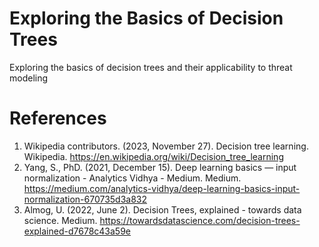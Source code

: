 # Exploring the Basics of Decision Trees
Exploring the basics of decision trees and their applicability to threat modeling

# References
1. Wikipedia contributors. (2023, November 27). Decision tree learning. Wikipedia. https://en.wikipedia.org/wiki/Decision_tree_learning
2. Yang, S., PhD. (2021, December 15). Deep learning basics — input normalization - Analytics Vidhya - Medium. Medium. https://medium.com/analytics-vidhya/deep-learning-basics-input-normalization-670735d3a832
3. Almog, U. (2022, June 2). Decision Trees, explained - towards data science. Medium. https://towardsdatascience.com/decision-trees-explained-d7678c43a59e
